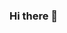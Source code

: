 ### Hi there 👋

<!--
**suwarna93/suwarna93** is a ✨ _special_ ✨ repository because its `README.md` (this file) appears on your GitHub profile.

Here are some ideas to get you started:

  .
- 🌱 I’m currently learning data science essentials & python for data science.
- 👯 I’m looking for internship program regarding data scientist.
- 📫 How to reach me: suwarnabaraskar@gmail.com
s
